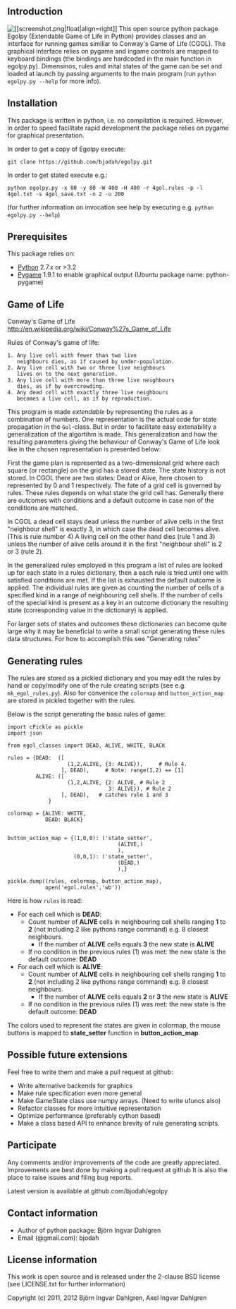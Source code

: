 ## Introduction
![[[screenshot.png|float|align=right]]](https://github.com/bjodah/egolpy/raw/master/screenshot.png)
This open source python package Egolpy (Extendable Game of Life in Python) provides classes and an interface for running games similiar to Conway's Game of Life (CGOL).
The graphical interface relies on pygame and ingame controls are mapped to keyboard bindings (the bindings are hardcoded in the main function in egolpy.py). Dimensinos, rules and inital states of the game can be set and loaded at launch by passing arguments to the main program (run `python egolpy.py --help` for more info).

## Installation
This package is written in python, i.e. no compilation is required.
However, in order to speed facilitate rapid development the package relies on pygame for graphical presentation.

In order to get a copy of Egolpy execute:

    git clone https://github.com/bjodah/egolpy.git

In order to get stated execute e.g.:

    python egolpy.py -x 80 -y 80 -W 400 -H 400 -r 4gol.rules -p -l 4gol.txt -s 4gol_save.txt -n 2 -u 200

(for further information on invocation see help by executing e.g. `python egolpy.py --help`)

## Prerequisites
This package relies on:

- [Python](http://python.org) 2.7.x or >3.2
- [Pygame](http://pygame.org) 1.9.1 to enable graphical output (Ubuntu package name: python-pygame)


## Game of Life
Conway's Game of Life
http://en.wikipedia.org/wiki/Conway%27s_Game_of_Life

Rules of Conway's game of life:

    1. Any live cell with fewer than two live
       neighbours dies, as if caused by under-population.
    2. Any live cell with two or three live neighbours
       lives on to the next generation.
    3. Any live cell with more than three live neighbours
       dies, as if by overcrowding.
    4. Any dead cell with exactly three live neighbours
       becomes a live cell, as if by reproduction.

This program is made *extendable* by representing the rules as a combination of numbers. One representation is the actual code for state propagation in the `Gol`-class. But in order to facilitate easy extenability a generalization of the algortihm is made. This generalization and how the resulting parameters giving the behaviour of Conway's Game of Life look like in the chosen representation is presented below:

First the game plan is represented as a two-dimensional grid where each square (or rectangle) on the grid has a stored state. The state history is not stored. In CGOL there are two states: Dead or Alive, here chosen to represented by 0 and 1 respectively. The fate of a grid cell is governed by rules. These rules depends on what state the grid cell has. Generally there are outcomes with conditions and a default outcome in case non of the conditions are matched.

In CGOL a dead cell stays dead unless the number of alive cells in the first "neighbour shell" is exactly 3, in which case the dead cell becomes alive. (This is rule number 4) A living cell on the other hand dies (rule 1 and 3) unless the number of alive cells around it in the first "neighbour shell" is 2 or 3 (rule 2).

In the generalized rules employed in this program a list of rules are looked up for each state in a rules dictionary, then a each rule is tried until one with satisfied conditions are met. If the list is exhausted the default outcome is applied. The individual rules are given as counting the number of cells of a specified kind in a range of neighbouring cell shells. If the number of cells of the special kind is present as a key in an outcome dictionary the resulting state (corresponding value in the dictionary) is applied.

For larger sets of states and outcomes these dictionaries can become quite large why it may be beneficial to write a small script generating these rules data structures. For how to accomplish this see "Generating rules"

## Generating rules
The rules are stored as a pickled dictionary and you may edit the rules by hand or copy/modify one of the rule creating scripts (see e.g. `mk_egol_rules.py`). Also for convenice the `colormap` and `button_action_map` are stored in pickled together with the rules.

Below is the script generating the basic rules of game:

    import cPickle as pickle
    import json

    from egol_classes import DEAD, ALIVE, WHITE, BLACK

    rules = {DEAD:  ([
                       (1,2,ALIVE, {3: ALIVE}),     # Rule 4.
                     ], DEAD),     # Note: range(1,2) == [1]
             ALIVE: ([
                       (1,2,ALIVE, {2: ALIVE, # Rule 2
                                    3: ALIVE}), # Rule 2
                     ], DEAD),   # catches rule 1 and 3
                 }

    colormap = {ALIVE: WHITE,
                DEAD: BLACK}


    button_action_map = {(1,0,0): ('state_setter',
                                       (ALIVE,)
                                       ),
                         (0,0,1): ('state_setter',
                                       (DEAD,)
                                       ),}

    pickle.dump((rules, colormap, button_action_map),
                open('egol.rules','wb'))

Here is how `rules` is read:
* For each cell which is **DEAD**:
    * Count number of **ALIVE** cells in neighbouring cell shells ranging **1** to **2** (not including 2 like pythons range command) e.g. 8 closest neighbours.
        * If the number of **ALIVE** cells equals **3** the new state is **ALIVE**
    * If no condition in the previous rules (1) was met: the new state is the default outcome: **DEAD**
* For each cell which is **ALIVE**:
    * Count number of **ALIVE** cells in neighbouring cell shells ranging **1** to **2** (not including 2 like pythons range command) e.g. 8 closest neighbours.
        * If the number of **ALIVE** cells equals **2** or **3** the new state is **ALIVE**
    * If no condition in the previous rules (1) was met: the new state is the default outcome: **DEAD**

The colors used to represent the states are given in colormap, the mouse buttons is mapped to **state_setter** function in **button_action_map**

## Possible future extensions
Feel free to write them and make a pull request at github:
- Write alternative backends for graphics
- Make rule specification even more general
- Make GameState class use numpy arrays. (Need to write ufuncs also)
- Refactor classes for more intuitive representation
- Optimize performance (preferably cython based)
- Make a class based API to enhance brevity of rule generating scripts.

## Participate
Any comments and/or improvements of the code are greatly appreciated.
Improvements are best done by making a pull request at github
It is also the place to raise issues and filing bug reports.

Latest version is available at github.com/bjodah/egolpy


## Contact information
- Author of python package: Björn Ingvar Dahlgren
- Email (@gmail.com): bjodah

## License information
This work is open source and is released under the 2-clause BSD license (see LICENSE.txt for further information)

Copyright (c) 2011, 2012 Björn Ingvar Dahlgren, Axel Ingvar Dahlgren
